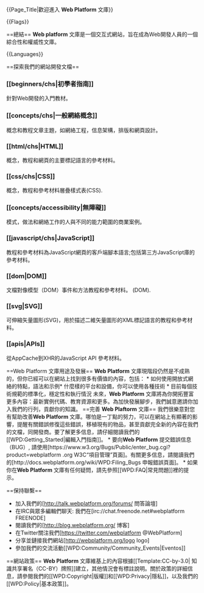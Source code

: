 {{Page_Title|歡迎進入 <b>Web Platform</b> 文庫}}

{{Flags}}

==總結==
<b>Web platform</b> 文庫是一個交互式網站，旨在成為Web開發人員的一個綜合性和權威性文庫。

{{Languages}}

==探索我們的網站開發文檔==
<div class="topic-container">
  <div class="long-topic">
      <div class="image icon-beginners"></div>
        <div class="inner">
    <h3>[[beginners/chs|初學者指南]]</h3>
        <p>針對Web開發的入門教材。 </p>
    </div>
    </div>
    <div class="long-topic">
      <div class="image icon-concept"></div>
        <div class="inner">
    <h3>[[concepts/chs|一般網絡概念]]</h3>
        <p>概念和教程文章主題，如網絡工程，信息架構，排版和網頁設計。 </p>
    </div>
    </div>
   <div class="long-topic">
      <div class="image icon-html"></div>
        <div class="inner">
    <h3>[[html/chs|HTML]]</h3>
        <p>概念，教程和網頁的主要標記語言的參考材料。 </p>
    </div>
    </div>
    <div class="long-topic">
      <div class="image icon-css"></div>
        <div class="inner">
    <h3>[[css/chs|CSS]]</h3>
        <p>概念，教程和參考材料層疊樣式表(<abbr>CSS</abbr>).</p>
    </div>
    </div>
    <div class="long-topic">
      <div class="image icon-accessibility"></div>
        <div class="inner">
    <h3>[[concepts/accessibility|無障礙]]</h3>
        <p>模式，做法和網絡工作的人與不同的能力範圍的商業案例。 </p>
    </div>
    </div>
    <div class="long-topic">
      <div class="image icon-js"></div>
        <div class="inner">
    <h3>[[javascript/chs|JavaScript]]</h3>
        <p>教程和參考材料為JavaScript網頁的客戶端腳本語言;包括第三方JavaScript庫的參考材料。 </p>
    </div>
    </div>
    <div class="long-topic">
      <div class="image icon-dom"></div>
        <div class="inner">
    <h3>[[dom|DOM]]</h3>
        <p>文檔對像模型（DOM）事件和方法教程和參考材料。 (<abbr>DOM</abbr>).</p>
    </div>
    </div>
  <div class="long-topic">
      <div class="image icon-svg"></div>
        <div class="inner">
    <h3>[[svg|SVG]]</h3>
        <p>可伸縮矢量圖形(<abbr>SVG</abbr>)，用於描述二維矢量圖形的<abbr>XML</abbr>標記語言的教程和參考材料。 </p>
    </div>
    </div>
  <div class="long-topic">
      <div class="image icon-api"></div>
        <div class="inner">
    <h3>[[apis|APIs]]</h3>
        <p>從AppCache到XHR的JavaScript <abbr>API</abbr> 參考材料。 </p>
    </div>
    </div></div><div class="clearfixboth"></div>
==Web Platform 文庫用途及發展==
<b>Web Platform</b> 文庫現階段仍然是不成熟的，但你已經​​可以在網站上找到很多有價值的內容，包括：
* 如何使用開放式網絡的特點，語法和示例* 什麼樣的平台和設備，你可以使用各種技術
* 目前每個技術規範的標準化，穩定性和執行情況
未來，<b>Web Platform</b> 文庫將為你開拓豐富更多內容：最新實例代碼、教育資源和更多。為加快發展腳步，我們誠意邀請你加入我們的行列，貢獻你的知識。
==完善 <b>Web Plaftorm</b> 文庫==
我們很樂意對您有幫助改善<b>Web Platform</b> 文庫。哪怕是一丁點的努力，可以在網站上有顯著的影響，提醒有關錯誤修復這些錯誤，移植現有的物品，甚至貢獻完全新的內容在我們的文檔，同開發商。要了解更多信息，請仔細閱讀我們的[[WPD:Getting_Started|編輯入門指南]]。
* 要向<b>Web Platform</b> 提交錯誤信息（<abbr>BUG</​​abbr>）, 請使用[https://www.w3.org/Bugs/Public/enter_bug.cgi?product=webplatform .org W3C“項目管理”頁面]。有關更多信息，請閱讀我們的[http://docs.webplatform.org/wiki/WPD:Filing_Bugs 申報錯誤頁面]。
* 如果你在​​<b>Web Platform</b> 文庫有任何疑問，請先參照[[WPD:FAQ|常見問題]]裡的提示。

==保持聯繫==

* 加入我們的[http://talk.webplatform.org/forums/ 問答論壇]
* 在<abbr>IRC</abbr>與眾多編輯們聊天: 我們在[irc://chat.freenode.net#webplatform FREENODE]
* 閱讀我們的[http://blog.webplatform.org/ 博客]
* 在Twitter關注我們[https://twitter.com/webplatform @WebPlatform]
* 分享並鏈接我們網站[http://webplatform.org/logo logo]
* 參加我們的交流活動[[WPD:Community/Community_Events|Eventos]]

==網站政策==
<b>Web Platform</b> 文庫維基上的內容根據[[Template:CC-by-3.0| 知識共享署名（CC-BY）牌照]]建立，其他情況會有標註說明。關於政策的詳細信息，請參閱我們的[[WPD:Copyright|版權]]和[[WPD:Privacy|隱私]]，以及我們的[[WPD:Policy|基本政策]]。